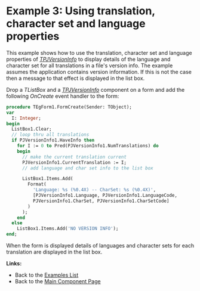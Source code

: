 # Example 3: Using translation, character set and language properties #

This example shows how to use the translation, character set and language properties of _[TPJVersionInfo](TPJVersionInfo.md)_ to display details of the language and character set for all translations in a file's version info. The example assumes the application contains version information. If this is not the case then a message to that effect is displayed in the list box.

Drop a _TListBox_ and a _[TPJVersionInfo](TPJVersionInfo.md)_ component on a form and add the following _OnCreate_ event handler to the form:

```pascal
procedure TEgForm1.FormCreate(Sender: TObject);
var
  I: Integer;
begin
  ListBox1.Clear;
  // loop thru all translations
  if PJVersionInfo1.HaveInfo then
    for I := 0 to Pred(PJVersionInfo1.NumTranslations) do
    begin
      // make the current translation current
      PJVersionInfo1.CurrentTranslation := I;
      // add language and char set info to the list box

      ListBox1.Items.Add(
        Format(
          'Language: %s (%0.4X) -- CharSet: %s (%0.4X)',
          [PJVersionInfo1.Language, PJVersionInfo1.LanguageCode,
          PJVersionInfo1.CharSet, PJVersionInfo1.CharSetCode]
        )
      );
    end
  else
    ListBox1.Items.Add('NO VERSION INFO');
end;
```

When the form is displayed details of languages and character sets for each translation are displayed in the list box.

**Links:**

  * Back to the [Examples List](VerInfoExamples.md)
  * Back to the [Main Component Page](VersionInformationComponent.md)